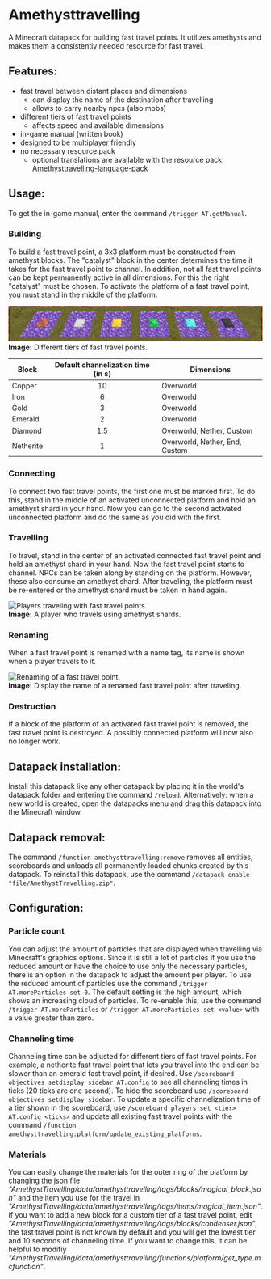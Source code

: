 # Amethysttravelling
A Minecraft datapack for building fast travel points.
It utilizes amethysts and makes them a consistently needed resource for fast travel.

## Features:
- fast travel between distant places and dimensions
  - can display the name of the destination after travelling
  - allows to carry nearby npcs (also mobs)
- different tiers of fast travel points
  - affects speed and available dimensions
- in-game manual (written book)
- designed to be multiplayer friendly
- no necessary resource pack
  - optional translations are available with the resource pack: [Amethysttravelling-language-pack](https://github.com/Pretorer/Amethysttravelling-language-pack)

## Usage:
To get the in-game manual, enter the command `/trigger AT.getManual`.

### Building
To build a fast travel point, a 3x3 platform must be constructed from amethyst blocks. 
The "catalyst" block in the center determines the time it takes for the fast travel point to channel. 
In addition, not all fast travel points can be kept permanently active in all dimensions. 
For this the right "catalyst" must be chosen. 
To activate the platform of a fast travel point, you must stand in the middle of the platform.

![Different 3x3 platforms out of amethyst blocks with different blocks in the center.](./img/tiers.png)  
**Image:** Different tiers of fast travel points.

Block     | Default channelization time  (in s)| Dimensions
----------|:----------------------------------:|-----------
Copper    | 10                                 | Overworld
Iron      | 6                                  | Overworld
Gold      | 3                                  | Overworld
Emerald   | 2                                  | Overworld
Diamond   | 1.5                                | Overworld, Nether, Custom
Netherite | 1                                  | Overworld, Nether, End, Custom

### Connecting
To connect two fast travel points, the first one must be marked first. To do this, stand in the middle of an activated unconnected platform and hold an amethyst shard in your hand. Now you can go to the second activated unconnected platform and do the same as you did with the first.

### Travelling
To travel, stand in the center of an activated connected fast travel point and hold an amethyst shard in your hand. Now the fast travel point starts to channel.
NPCs can be taken along by standing on the platform. However, these also consume an amethyst shard.
After traveling, the platform must be re-entered or the amethyst shard must be taken in hand again.

![Players traveling with fast travel points.](./img/traveling.gif)  
**Image:** A player who travels using amethyst shards.

### Renaming 
When a fast travel point is renamed with a name tag, its name is shown when a player travels to it.

![Renaming of a fast travel point.](./img/renaming.gif)  
**Image:** Display the name of a renamed fast travel point after traveling.

### Destruction
If a block of the platform of an activated fast travel point is removed, the fast travel point is destroyed. 
A possibly connected platform will now also no longer work.

## Datapack installation:
Install this datapack like any other datapack by placing it in the world's datapack folder and entering the command `/reload`.
Alternatively: when a new world is created, open the datapacks menu and drag this datapack into the Minecraft window.

## Datapack removal:
The command `/function amethysttravelling:remove` removes all entities, scoreboards and unloads all permanently loaded chunks created by this datapack.
To reinstall this datapack, use the command `/datapack enable "file/AmethystTravelling.zip"`.

## Configuration:

### Particle count
You can adjust the amount of particles that are displayed when travelling via Minecraft's graphics options. Since it is still a lot of particles if you use the reduced amount or have the choice to use only the necessary particles, there is an option in the datapack to adjust the amount per player.
To use the reduced amount of particles use the command `/trigger AT.moreParticles set 0`. The default setting is the high amount, which shows an increasing cloud of particles. To re-enable this, use the command `/trigger AT.moreParticles` or `/trigger AT.moreParticles set <value>` with a value greater than zero.

### Channeling time
Channeling time can be adjusted for different tiers of fast travel points.
For example, a netherite fast travel point that lets you travel into the end can be slower than an emerald fast travel point, if desired.
Use `/scoreboard objectives setdisplay sidebar AT.config` to see all channeling times in ticks (20 ticks are one second). To hide the scoreboard use `/scoreboard objectives setdisplay sidebar`.
To update a specific channelization time of a tier shown in the scoreboard, use `/scoreboard players set <tier> AT.config <ticks>` and update all existing fast travel points with the command `/function amethysttravelling:platform/update_existing_platforms`.

### Materials
You can easily change the materials for the outer ring of the platform by changing the json file *"AmethystTravelling/data/amethysttravelling/tags/blocks/magical_block.json"* and the item you use for the travel in *"AmethystTravelling/data/amethysttravelling/tags/items/magical_item.json"*. 
If you want to add a new block for a custom tier of a fast travel point, edit *"AmethystTravelling/data/amethysttravelling/tags/blocks/condenser.json"*, the fast travel point is not known by default and you will get the lowest tier and 10 seconds of channeling time.
If you want to change this, it can be helpful to modifiy *"AmethystTravelling/data/amethysttravelling/functions/platform/get_type.mcfunction"*.
